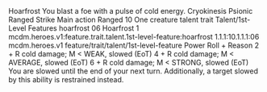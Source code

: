 <ability>
  <name>Hoarfrost</name>
  <flavor>You blast a foe with a pulse of cold energy.</flavor>
  <keywords>
    <keyword>Cryokinesis</keyword>
    <keyword>Psionic</keyword>
    <keyword>Ranged</keyword>
    <keyword>Strike</keyword>
  </keywords>
  <type>Main action</type>
  <distance>Ranged 10</distance>
  <target>One creature</target>
  <metadata>
    <class>talent</class>
    <feature_type>trait</feature_type>
    <file_dpath>Talent/1st-Level Features</file_dpath>
    <item_id>hoarfrost</item_id>
    <item_index>06</item_index>
    <item_name>Hoarfrost</item_name>
    <level>1</level>
    <scc>mcdm.heroes.v1:feature.trait.talent.1st-level-feature:hoarfrost</scc>
    <scdc>1.1.1:10.1.1.1:06</scdc>
    <source>mcdm.heroes.v1</source>
    <type>feature/trait/talent/1st-level-feature</type>
  </metadata>
  <effects>
    <effect type="roll">
      <roll>Power Roll + Reason</roll>
      <t1>2 + R cold damage; M &lt; WEAK, slowed (EoT)</t1>
      <t2>4 + R cold damage; M &lt; AVERAGE, slowed (EoT)</t2>
      <t3>6 + R cold damage; M &lt; STRONG, slowed (EoT)</t3>
    </effect>
    <effect type="mundane" name="Strained">You are slowed until the end of your next turn. Additionally, a target slowed by this ability is restrained instead.</effect>
  </effects>
</ability>
